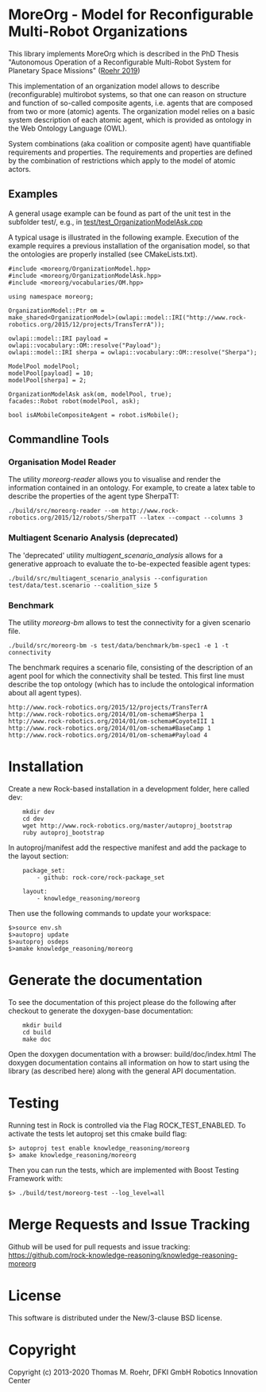 # MoreOrg - Model for Reconfigurable Multi-Robot Organizations

This library implements MoreOrg which is described in the PhD Thesis
"Autonomous Operation of a Reconfigurable Multi-Robot System for Planetary Space
Missions" ([Roehr 2019](http://nbn-resolving.de/urn:nbn:de:gbv:46-00107698-18))

This implementation of an organization model allows to describe (reconfigurable)
multirobot systems, so that one can reason on structure and function of so-called composite agents,
i.e. agents that are composed from two or more (atomic) agents.
The organization model relies on a basic system
description of each atomic agent, which is provided as ontology in the Web Ontology Language (OWL).

System combinations (aka coalition or composite agent) have quantifiable
requirements and properties. The requirements and properties are defined by the combination of
restrictions which apply to the model of atomic actors.

## Examples
A general usage example can be found as part of the unit test in the subfolder
test/, e.g., in [test/test_OrganizationModelAsk.cpp](test/test_OrganizationModelAsk)

A typical usage is illustrated in the following example.
Execution of the example requires a previous installation of the organisation
model, so that the ontologies are properly installed (see CMakeLists.txt).

```
#include <moreorg/OrganizationModel.hpp>
#include <moreorg/OrganizationModelAsk.hpp>
#include <moreorg/vocabularies/OM.hpp>

using namespace moreorg;

OrganizationModel::Ptr om =
make_shared<OrganizationModel>(owlapi::model::IRI("http://www.rock-robotics.org/2015/12/projects/TransTerrA"));

owlapi::model::IRI payload = owlapi::vocabulary::OM::resolve("Payload");
owlapi::model::IRI sherpa = owlapi::vocabulary::OM::resolve("Sherpa");

ModelPool modelPool;
modelPool[payload] = 10;
modelPool[sherpa] = 2;

OrganizationModelAsk ask(om, modelPool, true);
facades::Robot robot(modelPool, ask);

bool isAMobileCompositeAgent = robot.isMobile();
```

## Commandline Tools

### Organisation Model Reader
The utility *moreorg-reader* allows you to visualise and render the
information contained in an ontology.
For example, to create a latex table to describe the properties of the agent
type SherpaTT:
```
./build/src/moreorg-reader --om http://www.rock-robotics.org/2015/12/robots/SherpaTT --latex --compact --columns 3
```

### Multiagent Scenario Analysis (deprecated)
The 'deprecated' utility *multiagent_scenario_analysis* allows for a generative
approach to evaluate the to-be-expected feasible agent types:
```
./build/src/multiagent_scenario_analysis --configuration test/data/test.scenario --coalition_size 5
```

### Benchmark
The utility *moreorg-bm* allows to test the connectivity
for a given scenario file.

```
./build/src/moreorg-bm -s test/data/benchmark/bm-spec1 -e 1 -t connectivity
```

The benchmark requires a scenario file, consisting of the description of an
agent pool for which the connectivity shall be tested.
This first line must describe the top ontology (which has to include the
ontological information about all agent types).

```
http://www.rock-robotics.org/2015/12/projects/TransTerrA
http://www.rock-robotics.org/2014/01/om-schema#Sherpa 1
http://www.rock-robotics.org/2014/01/om-schema#CoyoteIII 1
http://www.rock-robotics.org/2014/01/om-schema#BaseCamp 1
http://www.rock-robotics.org/2014/01/om-schema#Payload 4
```

# Installation

Create a new Rock-based installation in a development folder, here called dev:
```
    mkdir dev
    cd dev
    wget http://www.rock-robotics.org/master/autoproj_bootstrap
    ruby autoproj_bootstrap
```

In autoproj/manifest add the respective manifest and add the package to the layout section:
```
    package_set:
        - github: rock-core/rock-package_set

    layout:
        - knowledge_reasoning/moreorg
```

Then use the following commands to update your workspace:
```
$>source env.sh
$>autoproj update
$>autoproj osdeps
$>amake knowledge_reasoning/moreorg
```

# Generate the documentation

To see the documentation of this project please do the following after checkout to generate the doxygen-base documentation:

```
    mkdir build
    cd build
    make doc
```

Open the doxygen documentation with a browser: build/doc/index.html The doxygen documentation contains all information on how to start using the library (as described here) along with the general API documentation.


# Testing

Running test in Rock is controlled via the Flag ROCK_TEST_ENABLED. To activate the tests let autoproj set this cmake build flag:
```
$> autoproj test enable knowledge_reasoning/moreorg
$> amake knowledge_reasoning/moreorg
```

Then you can run the tests, which are implemented with Boost Testing Framework with:
```
$> ./build/test/moreorg-test --log_level=all
```

# Merge Requests and Issue Tracking

Github will be used for pull requests and issue tracking: https://github.com/rock-knowledge-reasoning/knowledge-reasoning-moreorg

# License

This software is distributed under the New/3-clause BSD license.

# Copyright

Copyright (c) 2013-2020 Thomas M. Roehr, DFKI GmbH Robotics Innovation Center
